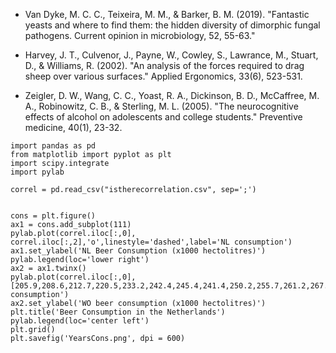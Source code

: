 - Van Dyke, M. C. C., Teixeira, M. M., & Barker, B. M. (2019). 
"Fantastic yeasts and where to find them: the hidden diversity of dimorphic fungal pathogens. Current opinion in microbiology, 52, 55-63."

- Harvey, J. T., Culvenor, J., Payne, W., Cowley, S., Lawrance, M., Stuart, D., & Williams, R. (2002). 
"An analysis of the forces required to drag sheep over various surfaces." 
Applied Ergonomics, 33(6), 523-531.

- Zeigler, D. W., Wang, C. C., Yoast, R. A., Dickinson, B. D., McCaffree, M. A., Robinowitz, C. B., & Sterling, M. L. (2005). 
"The neurocognitive effects of alcohol on adolescents and college students."
Preventive medicine, 40(1), 23-32.


```(python)
import pandas as pd
from matplotlib import pyplot as plt
import scipy.integrate
import pylab 

correl = pd.read_csv("istherecorrelation.csv", sep=';')


cons = plt.figure()
ax1 = cons.add_subplot(111)
pylab.plot(correl.iloc[:,0], correl.iloc[:,2],'o',linestyle='dashed',label='NL consumption')
ax1.set_ylabel('NL Beer Consumption (x1000 hectolitres)')
pylab.legend(loc='lower right')
ax2 = ax1.twinx()
pylab.plot(correl.iloc[:,0], [205.9,208.6,212.7,220.5,233.2,242.4,245.4,241.4,250.2,255.7,261.2,267.9,280.1],'o',color='r',linestyle='dashed',label='WO consumption')
ax2.set_ylabel('WO beer consumption (x1000 hectolitres)')
plt.title('Beer Consumption in the Netherlands')
pylab.legend(loc='center left')
plt.grid()
plt.savefig('YearsCons.png', dpi = 600)
```

